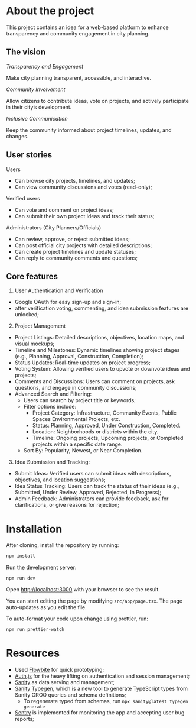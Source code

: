 # About the project

This project contains an idea for a web-based platform to enhance transparency and community engagement in city planning.

## The vision

_Transparency and Engagement_

Make city planning transparent, accessible, and interactive.

_Community Involvement_

Allow citizens to contribute ideas, vote on projects, and actively participate in their city’s development.

_Inclusive Communication_

Keep the community informed about project timelines, updates, and changes.

## User stories

Users

- Can browse city projects, timelines, and updates;
- Can view community discussions and votes (read-only);

Verified users

- Can vote and comment on project ideas;
- Can submit their own project ideas and track their status;

Administrators (City Planners/Officials)

- Can review, approve, or reject submitted ideas;
- Can post official city projects with detailed descriptions;
- Can create project timelines and update statuses;
- Can reply to community comments and questions;

## Core features

1. User Authentication and Verification

- Google OAuth for easy sign-up and sign-in;
- after verification voting, commenting, and idea submission features are unlocked;

2. Project Management

- Project Listings: Detailed descriptions, objectives, location maps, and visual mockups;
- Timeline and Milestones: Dynamic timelines showing project stages (e.g., Planning, Approval, Construction, Completion);
- Status Updates: Real-time updates on project progress;
- Voting System: Allowing verified users to upvote or downvote ideas and projects;
- Comments and Discussions: Users can comment on projects, ask questions, and engage in community discussions;
- Advanced Search and Filtering:
  - Users can search by project title or keywords;
  - Filter options include:
    - Project Category: Infrastructure, Community Events, Public Spaces Environmental Projects, etc.
    - Status: Planning, Approved, Under Construction, Completed.
    - Location: Neighborhoods or districts within the city.
    - Timeline: Ongoing projects, Upcoming projects, or Completed projects within a specific date range.
  - Sort By: Popularity, Newest, or Near Completion.

3. Idea Submission and Tracking:

- Submit Ideas: Verified users can submit ideas with descriptions, objectives, and location suggestions;
- Idea Status Tracking: Users can track the status of their ideas (e.g., Submitted, Under Review, Approved, Rejected, In Progress);
- Admin Feedback: Administrators can provide feedback, ask for clarifications, or give reasons for rejection;


# Installation

After cloning, install the repository by running:

```bash
npm install
```

Run the development server:

```bash
npm run dev
```

Open [http://localhost:3000](http://localhost:3000) with your browser to see the result.

You can start editing the page by modifying `src/app/page.tsx`. The page auto-updates as you edit the file.

To auto-format your code upon change using prettier, run:

```bash
npm run prettier-watch
```

# Resources

- Used [Flowbite](https://flowbite.com/) for quick prototyping;
- [Auth.js](https://authjs.dev/getting-started/installation?framework=next-js) for the heavy lifting on authentication and session management;
- [Sanity](https://www.sanity.io/) as data serving and management;
- [Sanity Typegen](https://www.sanity.io/docs/sanity-typegen), which is a new tool to generate TypeScript types from Sanity GROQ queries and schema definitions;
  - To regenerate typed from schemas, run ```npx sanity@latest typegen generate```
- [Sentry](https://sentry.io) is implemented for monitoring the app and accepting user bug reports;
